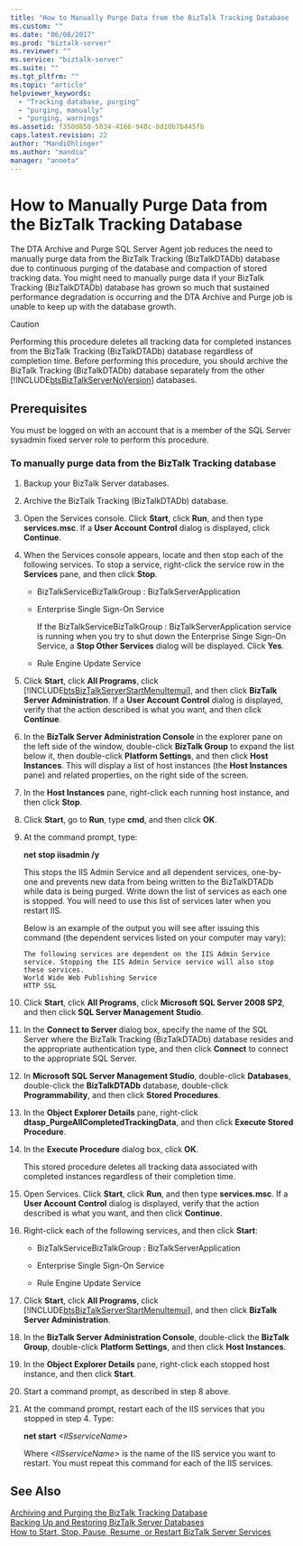 ```yaml
---
title: "How to Manually Purge Data from the BizTalk Tracking Database | Microsoft Docs"
ms.custom: ""
ms.date: "06/08/2017"
ms.prod: "biztalk-server"
ms.reviewer: ""
ms.service: "biztalk-server"
ms.suite: ""
ms.tgt_pltfrm: ""
ms.topic: "article"
helpviewer_keywords: 
  - "Tracking database, purging"
  - "purging, manually"
  - "purging, warnings"
ms.assetid: f350d850-5034-4166-940c-8d10b7b445fb
caps.latest.revision: 22
author: "MandiOhlinger"
ms.author: "mandia"
manager: "anneta"
---
```

# How to Manually Purge Data from the BizTalk Tracking Database
The DTA Archive and Purge SQL Server Agent job reduces the need to manually purge data from the BizTalk Tracking (BizTalkDTADb) database due to continuous purging of the database and compaction of stored tracking data. You might need to manually purge data if your BizTalk Tracking (BizTalkDTADb) database has grown so much that sustained performance degradation is occurring and the DTA Archive and Purge job is unable to keep up with the database growth.  
  
> [!CAUTION]
>  Performing this procedure deletes all tracking data for completed instances from the BizTalk Tracking (BizTalkDTADb) database regardless of completion time. Before performing this procedure, you should archive the BizTalk Tracking (BizTalkDTADb) database separately from the other [!INCLUDE[btsBizTalkServerNoVersion](../includes/btsbiztalkservernoversion-md.md)] databases.  
  
## Prerequisites  
 You must be logged on with an account that is a member of the SQL Server sysadmin fixed server role to perform this procedure.  
  
### To manually purge data from the BizTalk Tracking database  
  
1.  Backup your BizTalk Server databases.  
  
2.  Archive the BizTalk Tracking (BizTalkDTADb) database.  
  
3.  Open the Services console. Click **Start**, click **Run**, and then type **services.msc**. If a **User Account Control** dialog is displayed, click **Continue**.  
  
4.  When the Services console appears, locate and then stop each of the following services. To stop a service, right-click the service row in the **Services** pane, and then click **Stop**.  
  
    -   BizTalkServiceBizTalkGroup : BizTalkServerApplication  
  
    -   Enterprise Single Sign-On Service  
  
         If the BizTalkServiceBizTalkGroup : BizTalkServerApplication service is running when you try to shut down the Enterprise Singe Sign-On Service, a **Stop Other Services** dialog will be displayed. Click **Yes**.  
  
    -   Rule Engine Update Service  
  
5.  Click **Start**, click **All Programs**, click [!INCLUDE[btsBizTalkServerStartMenuItemui](../includes/btsbiztalkserverstartmenuitemui-md.md)], and then click **BizTalk Server Administration**. If a **User Account Control** dialog is displayed, verify that the action described is what you want, and then click **Continue**.  
  
6.  In the **BizTalk Server Administration Console** in the explorer pane on the left side of the window, double-click **BizTalk Group** to expand the list below it, then double-click **Platform Settings**, and then click **Host Instances**. This will display a list of host instances (the **Host Instances** pane) and related properties, on the right side of the screen.  
  
7.  In the **Host Instances** pane, right-click each running host instance, and then click **Stop**.  
  
8.  Click **Start**, go to **Run**, type **cmd**, and then click **OK**.  
  
9. At the command prompt, type:  
  
     **net stop iisadmin /y**  
  
     This stops the IIS Admin Service and all dependent services, one-by-one and prevents new data from being written to the BizTalkDTADb while data is being purged. Write down the list of services as each one is stopped. You will need to use this list of services later when you restart IIS.  
  
     Below is an example of the output you will see after issuing this command (the dependent services listed on your computer may vary):  
  
    ```  
    The following services are dependent on the IIS Admin Service service. Stopping the IIS Admin Service service will also stop these services.  
    World Wide Web Publishing Service  
    HTTP SSL  
    ```  
  
10. Click **Start**, click **All Programs**, click **Microsoft SQL Server 2008 SP2**, and then click **SQL Server Management Studio**.  
  
11. In the **Connect to Server** dialog box, specify the name of the SQL Server where the BizTalk Tracking (BizTalkDTADb) database resides and the appropriate authentication type, and then click **Connect** to connect to the appropriate SQL Server.  
  
12. In **Microsoft SQL Server Management Studio**, double-click **Databases**, double-click the **BizTalkDTADb** database, double-click **Programmability**, and then click **Stored Procedures**.  
  
13. In the **Object Explorer Details** pane, right-click **dtasp_PurgeAllCompletedTrackingData**, and then click **Execute Stored Procedure**.  
  
14. In the **Execute Procedure** dialog box, click **OK**.  
  
     This stored procedure deletes all tracking data associated with completed instances regardless of their completion time.  
  
15. Open Services. Click **Start**, click **Run**, and then type **services.msc**. If a **User Account Control** dialog is displayed, verify that the action described is what you want, and then click **Continue**.  
  
16. Right-click each of the following services, and then click **Start**:  
  
    -   BizTalkServiceBizTalkGroup : BizTalkServerApplication  
  
    -   Enterprise Single Sign-On Service  
  
    -   Rule Engine Update Service  
  
17. Click **Start**, click **All Programs**, click [!INCLUDE[btsBizTalkServerStartMenuItemui](../includes/btsbiztalkserverstartmenuitemui-md.md)], and then click **BizTalk Server Administration**.  
  
18. In the **BizTalk Server Administration Console**, double-click the **BizTalk Group**, double-click **Platform Settings**, and then click **Host Instances**.  
  
19. In the **Object Explorer Details** pane, right-click each stopped host instance, and then click **Start**.  
  
20. Start a command prompt, as described in step 8 above.  
  
21. At the command prompt, restart each of the IIS services that you stopped in step 4. Type:  
  
     **net start** *\<IISserviceName>*  
  
     Where *\<IISserviceName>* is the name of the IIS service you want to restart. You must repeat this command for each of the IIS services.  
  
## See Also  
 [Archiving and Purging the BizTalk Tracking Database](../core/archiving-and-purging-the-biztalk-tracking-database.md)   
 [Backing Up and Restoring BizTalk Server Databases](../core/backing-up-and-restoring-biztalk-server-databases.md)   
 [How to Start, Stop, Pause, Resume, or Restart BizTalk Server Services](../core/how-to-start-stop-pause-resume-or-restart-biztalk-server-services.md)